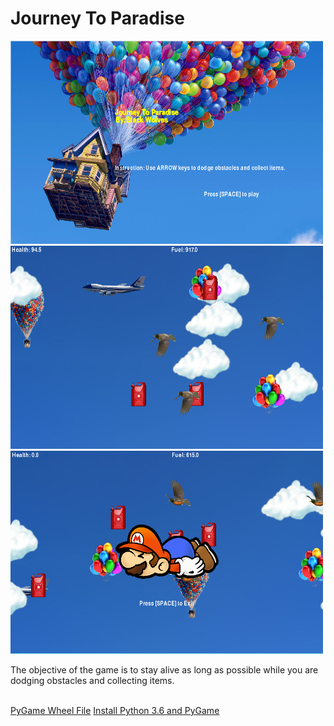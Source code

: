 <h1>Journey To Paradise</h1>
<img src="https://github.com/adai0789/Pygame-Project/blob/master/GamePlan/Splash%20Screen.PNG" width="500" height="325">
<img src="https://github.com/adai0789/Pygame-Project/blob/master/GamePlan/Gameplay.PNG" width="500" height="325">
<img src="https://github.com/adai0789/Pygame-Project/blob/master/GamePlan/GameOver.PNG" width="500" height="325">
<p>The objective of the game is to stay alive as long as possible while you are dodging obstacles and collecting items.</p>
<br>
<a href="http://www.lfd.uci.edu/~gohlke/pythonlibs/#pygame">PyGame Wheel File</a>
<a href="https://youtu.be/_GikMdhAhv0">Install Python 3.6 and PyGame</a>
